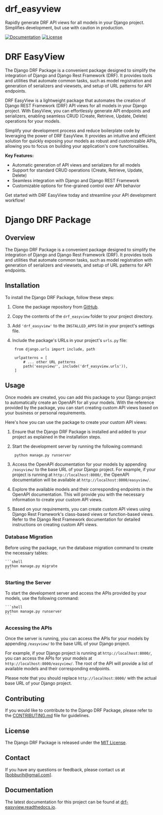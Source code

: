 # drf_easyview
Rapidly generate DRF API views for all models in your Django project. Simplifies development, but use with caution in production.

[![Documentation](https://img.shields.io/badge/docs-latest-blue)](https://drf-easyview.readthedocs.io)
[![License](https://img.shields.io/badge/license-MIT-green)](https://github.com/bobburiH/drf_easyview/blob/master/LICENSE)

# DRF EasyView
The Django DRF Package is a convenient package designed to simplify the integration of Django and Django Rest Framework (DRF). It provides tools and utilities that automate common tasks, such as model registration and generation of serializers and viewsets, and setup of URL patterns for API endpoints.


DRF EasyView is a lightweight package that automates the creation of Django REST Framework (DRF) API views for all models in your Django project. With EasyView, you can effortlessly generate API endpoints and serializers, enabling seamless CRUD (Create, Retrieve, Update, Delete) operations for your models.

Simplify your development process and reduce boilerplate code by leveraging the power of DRF EasyView. It provides an intuitive and efficient solution for quickly exposing your models as robust and customizable APIs, allowing you to focus on building your application's core functionalities.

**Key Features:**
- Automatic generation of API views and serializers for all models
- Support for standard CRUD operations (Create, Retrieve, Update, Delete)
- Seamless integration with Django and Django REST Framework
- Customizable options for fine-grained control over API behavior

Get started with DRF EasyView today and streamline your API development workflow!

# Django DRF Package

## Overview
The Django DRF Package is a convenient package designed to simplify the integration of Django and Django Rest Framework (DRF). It provides tools and utilities that automate common tasks, such as model registration with generation of serializers and viewsets, and setup of URL patterns for API endpoints.

## Installation
To install the Django DRF Package, follow these steps:

1. Clone the package repository from [GitHub](https://github.com/bobburiH/drf_easyview).
2. Copy the contents of the `drf_easyview` folder to your project directory.
3. Add `'drf_easyview'` to the `INSTALLED_APPS` list in your project's settings file.
4. Include the package's URLs in your project's `urls.py` file:

        from django.urls import include, path
   
        urlpatterns = [
            # ... other URL patterns
            path('easyview/', include('drf_easyview.urls')),
        ]

## Usage
Once models are created, you can add this package to your Django project to automatically create an OpenAPI for all your models. With the reference provided by the package, you can start creating custom API views based on your business or personal requirements.

Here's how you can use the package to create your custom API views:

1. Ensure that the Django DRF Package is installed and added to your project as explained in the installation steps.

2. Start the development server by running the following command:

        python manage.py runserver

3. Access the OpenAPI documentation for your models by appending `/easyview/` to the base URL of your Django project. For example, if your project is running at `http://localhost:8000/`, the OpenAPI documentation will be available at `http://localhost:8000/easyview/`.

4. Explore the available models and their corresponding endpoints in the OpenAPI documentation. This will provide you with the necessary information to create your custom API views.

5. Based on your requirements, you can create custom API views using Django Rest Framework's class-based views or function-based views. Refer to the Django Rest Framework documentation for detailed instructions on creating custom API views.


### Database Migration
Before using the package, run the database migration command to create the necessary tables:

    ```shell
    python manage.py migrate
    ```

### Starting the Server
To start the development server and access the APIs provided by your models, use the following command:

    ```shell
    python manage.py runserver
    ```

### Accessing the APIs
Once the server is running, you can access the APIs for your models by appending `/easyview/` to the base URL of your Django project.

For example, if your Django project is running at `http://localhost:8000/`, you can access the APIs for your models at `http://localhost:8000/easyview/`. The root of the API will provide a list of available models and their corresponding endpoints.

Please note that you should replace `http://localhost:8000/` with the actual base URL of your Django project.

## Contributing
If you would like to contribute to the Django DRF Package, please refer to the [CONTRIBUTING.md](link-to-contributing-file) file for guidelines.

## License
The Django DRF Package is released under the [MIT License](./LICENSE).

## Contact
If you have any questions or feedback, please contact us at [bobburih@gmail.com].

## Documentation

The latest documentation for this project can be found at [drf-easyview.readthedocs.io](https://drf-easyview.readthedocs.io).
